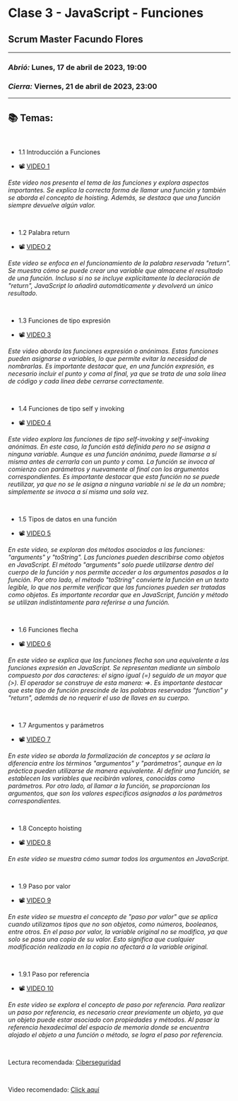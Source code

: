 # Clase 3 - JavaScript - Funciones
## Scrum Master Facundo Flores

---

### *Abrió:* Lunes, 17 de abril de 2023, 19:00
### *Cierra:* Viernes, 21 de abril de 2023, 23:00

---

## 📚 Temas:

<br>

- 1.1 Introducción a Funciones

- 📽 [VIDEO 1](https://frsrutneduar-my.sharepoint.com/personal/abetancud_frsr_utn_edu_ar/_layouts/15/stream.aspx?id=%2Fpersonal%2Fabetancud%5Ffrsr%5Futn%5Fedu%5Far%2FDocuments%2FJavaScript%20Tercer%20Semestre%202023%2FClase%203%2FClase%203%20Parte%201%20JavaScript%2Emp4&ga=1)

*Este video nos presenta el tema de las funciones y explora aspectos importantes. Se explica la correcta forma de llamar una función y también se aborda el concepto de hoisting. Además, se destaca que una función siempre devuelve algún valor.*

<br>

- 1.2 Palabra return

- 📽 [VIDEO 2](https://frsrutneduar-my.sharepoint.com/personal/abetancud_frsr_utn_edu_ar/_layouts/15/stream.aspx?id=%2Fpersonal%2Fabetancud%5Ffrsr%5Futn%5Fedu%5Far%2FDocuments%2FPython%20Tercer%20Semestre%202023%2FClase%203%2FClase%203%20Parte%202%20Python%2Emp4&ga=1)

*Este video se enfoca en el funcionamiento de la palabra reservada "return". Se muestra cómo se puede crear una variable que almacene el resultado de una función. Incluso si no se incluye explícitamente la declaración de "return", JavaScript lo añadirá automáticamente y devolverá un único resultado.*

<br>

- 1.3 Funciones de tipo expresión

- 📽 [VIDEO 3](https://frsrutneduar-my.sharepoint.com/personal/abetancud_frsr_utn_edu_ar/_layouts/15/stream.aspx?id=%2Fpersonal%2Fabetancud%5Ffrsr%5Futn%5Fedu%5Far%2FDocuments%2FJavaScript%20Tercer%20Semestre%202023%2FClase%203%2FClase%203%20Parte%203%20JavaScript%2Emp4&ga=1)

*Este video aborda las funciones expresión o anónimas. Estas funciones pueden asignarse a variables, lo que permite evitar la necesidad de nombrarlas. Es importante destacar que, en una función expresión, es necesario incluir el punto y coma al final, ya que se trata de una sola línea de código y cada línea debe cerrarse correctamente.*

<br>

- 1.4 Funciones de tipo self y invoking

- 📽 [VIDEO 4](https://frsrutneduar-my.sharepoint.com/personal/abetancud_frsr_utn_edu_ar/_layouts/15/stream.aspx?id=%2Fpersonal%2Fabetancud%5Ffrsr%5Futn%5Fedu%5Far%2FDocuments%2FJavaScript%20Tercer%20Semestre%202023%2FClase%203%2FClase%203%20Parte%204%20JavaScript%2Emp4&ga=1)

*Este video explora las funciones de tipo self-invoking y self-invoking anónimas. En este caso, la función está definida pero no se asigna a ninguna variable. Aunque es una función anónima, puede llamarse a sí misma antes de cerrarla con un punto y coma. La función se invoca al comienzo con parámetros y nuevamente al final con los argumentos correspondientes. Es importante destacar que esta función no se puede reutilizar, ya que no se le asigna a ninguna variable ni se le da un nombre; simplemente se invoca a sí misma una sola vez.*

<br>

- 1.5 Tipos de datos en una función


- 📽 [VIDEO 5](https://frsrutneduar-my.sharepoint.com/personal/abetancud_frsr_utn_edu_ar/_layouts/15/stream.aspx?id=%2Fpersonal%2Fabetancud%5Ffrsr%5Futn%5Fedu%5Far%2FDocuments%2FJavaScript%20Tercer%20Semestre%202023%2FClase%203%2FClase%203%20Parte%205%20JavaScript%2Emp4&ga=1)

*En este video, se exploran dos métodos asociados a las funciones: "arguments" y "toString". Las funciones pueden describirse como objetos en JavaScript. El método "arguments" solo puede utilizarse dentro del cuerpo de la función y nos permite acceder a los argumentos pasados a la función. Por otro lado, el método "toString" convierte la función en un texto legible, lo que nos permite verificar que las funciones pueden ser tratadas como objetos. Es importante recordar que en JavaScript, función y método se utilizan indistintamente para referirse a una función.*

<br>

- 1.6  Funciones flecha

- 📽 [VIDEO 6](https://frsrutneduar-my.sharepoint.com/personal/abetancud_frsr_utn_edu_ar/_layouts/15/stream.aspx?id=%2Fpersonal%2Fabetancud%5Ffrsr%5Futn%5Fedu%5Far%2FDocuments%2FJavaScript%20Tercer%20Semestre%202023%2FClase%203%2FClase%203%20Parte%206%20JavaScript%2Emp4&ga=1)

*En este video se explica que las funciones flecha son una equivalente a las funciones expresión en JavaScript. Se representan mediante un símbolo compuesto por dos caracteres: el signo igual (=) seguido de un mayor que (>). El operador se construye de esta manera: =>. Es importante destacar que este tipo de función prescinde de las palabras reservadas "function" y "return", además de no requerir el uso de llaves en su cuerpo.*

<br>

- 1.7 Argumentos y parámetros

- 📽 [VIDEO 7](https://frsrutneduar-my.sharepoint.com/personal/abetancud_frsr_utn_edu_ar/_layouts/15/stream.aspx?id=%2Fpersonal%2Fabetancud%5Ffrsr%5Futn%5Fedu%5Far%2FDocuments%2FJavaScript%20Tercer%20Semestre%202023%2FClase%203%2FClase%203%20Parte%207%20JavaScript%2Emp4&ga=1)

*En este video se aborda la formalización de conceptos y se aclara la diferencia entre los términos "argumentos" y "parámetros", aunque en la práctica pueden utilizarse de manera equivalente. Al definir una función, se establecen las variables que recibirán valores, conocidas como parámetros. Por otro lado, al llamar a la función, se proporcionan los argumentos, que son los valores específicos asignados a los parámetros correspondientes.*

<br>

- 1.8 Concepto hoisting

- 📽 [VIDEO 8](https://frsrutneduar-my.sharepoint.com/personal/abetancud_frsr_utn_edu_ar/_layouts/15/stream.aspx?id=%2Fpersonal%2Fabetancud%5Ffrsr%5Futn%5Fedu%5Far%2FDocuments%2FJavaScript%20Tercer%20Semestre%202023%2FClase%203%2FClase%203%20Parte%208%20JavaScript%2Emp4&ga=1)

*En este video se muestra cómo sumar todos los argumentos en JavaScript.*

<br>

- 1.9 Paso por valor

- 📽 [VIDEO 9](https://frsrutneduar-my.sharepoint.com/personal/abetancud_frsr_utn_edu_ar/_layouts/15/stream.aspx?id=%2Fpersonal%2Fabetancud%5Ffrsr%5Futn%5Fedu%5Far%2FDocuments%2FJavaScript%20Tercer%20Semestre%202023%2FClase%203%2FClase%203%20Parte%209%20JavaScript%2Emp4&ga=1)

*En este video se muestra el concepto de "paso por valor" que se aplica cuando utilizamos tipos que no son objetos, como números, booleanos, entre otros. En el paso por valor, la variable original no se modifica, ya que solo se pasa una copia de su valor. Esto significa que cualquier modificación realizada en la copia no afectará a la variable original.*

<br>

- 1.9.1 Paso por referencia

- 📽 [VIDEO 10](https://frsrutneduar-my.sharepoint.com/personal/abetancud_frsr_utn_edu_ar/_layouts/15/stream.aspx?id=%2Fpersonal%2Fabetancud%5Ffrsr%5Futn%5Fedu%5Far%2FDocuments%2FJavaScript%20Tercer%20Semestre%202023%2FClase%203%2FClase%203%20Parte%2010%20JavaScript%2Emp4&ga=1)

*En este video se explora el concepto de paso por referencia. Para realizar un paso por referencia, es necesario crear previamente un objeto, ya que un objeto puede estar asociado con propiedades y métodos. Al pasar la referencia hexadecimal del espacio de memoria donde se encuentra alojado el objeto a una función o método, se logra el paso por referencia.*

<br>

Lectura recomendada: [Ciberseguridad](https://achirou.com/aprende-y-trabaja-en-ciberseguridad/)


<br>

Video recomendado: [Click aquí](https://www.youtube.com/watch?v=7OXs3kUjdNE)